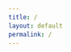 ```yaml
---
title: /
layout: default
permalink: /
---
```

<style>
.center {
  display: block;
  margin-left: auto;
  margin-right: auto;
  width: 100%;
}
</style>
<script>
  if(/Android|webOS|iPhone|iPad|iPod|BlackBerry|IEMobile|Opera Mini/i.test(navigator.userAgent)){
  // MOBILE

document.write('<div style="white-space: pre; text-align: center;"><div class="center" style="color:red;display:inline;text-align: center;"> Nah G you browsing from a mobile??</div>\n<div class="center" style="color:red;display:inline;text-align: center;">Fuck that, grab a laptop...</div></div>\n')
  
}else{
  // DESKTOP

document.write('<p style="display: flex;align-items: center;justify-content: center;">')
document.write('<img src="/img/glitch1.gif" alt="MickyD3" style="width:10%;height:10%;">')
#document.write('<img src="/img/bust.png" alt="MickyD" style="width:10%;height:10%;">')
document.write('<img src="/img/michelangelo1.gif" alt="MickyD2" style="width:30%;height:30%;">')
document.write('<span style="padding-left: 20px;">This is one line of text with image on the left side</span>')

document.write('</p>')
                                                                                                    
/*                                                                                                    
document.write('<div style="white-space: pre;"><div class="center" style="color:red;display:inline;">                            *******                                                             *,\n');
document.write('                           ....****.                               ,** *****.                 .** \n');
document.write('                         , .... *  *.                           **** *** * ,**                ,** \n');
document.write('                         * .....*,  *****                     * *****,  ,.*  *,              .***  \n');
document.write('                         ,.....*****.      .....            *,,*****   **  ** **      ,,   .**,*. \n');
document.write('                          ......****   **** ...... .*,****. ******* ,**  .*  ****.,,     ...  **  \n');
document.write('                          ........***      ........*,***********  **  **, ,  .** *****. * .**.*   \n');
document.write('                           ....  /************,,*************  *** ***,,** *** ***********....*   \n');
document.write('                            .... </div><div style="color:white;display:inline;">@@</div><div style="color:red;display:inline;">   ....... ...........,***     .******..*****   ************,  \n');
document.write('                             ... </div><div style="color:white;display:inline;">@@@</div><div style="color:red;display:inline;">, ...*,*</div><div style="color:white;display:inline;">@@@@@@</div><div style="color:red;display:inline;"> ,........ ..,,,,,********* **,.......     *</div><div style="color:white;display:inline;">@</div><div style="color:red;display:inline;">   \n');
document.write('                              ...</div><div style="color:white;display:inline;">&@@@@</div><div style="color:red;display:inline;"> .* ,</div><div style="color:white;display:inline;">@@@@@@@@</div><div style="color:red;display:inline;">    . ******..*****  **********,.. </div><div style="color:white;display:inline;">@@@@* @@@</div><div style="color:red;display:inline;">   \n');
document.write('                              ... </div><div style="color:white;display:inline;">@@@@@</div><div style="color:red;display:inline;">*   </div><div style="color:white;display:inline;">@@@@@@@@/@@@%@@%</div><div style="color:red;display:inline;">.  .,******.************.</div><div style="color:white;display:inline;">@@@@@@@@@@</div><div style="color:red;display:inline;">    \n');
document.write('                               ,..,</div><div style="color:white;display:inline;">@@@@@@</div><div style="color:red;display:inline;">  </div><div style="color:white;display:inline;">&@@@@@@%     *@@@@%@@@@@@@.@@@@@ @@@%@   @@@@@@@@@</div><div style="color:red;display:inline;">     \n');
document.write('                                .. .</div><div style="color:white;display:inline;">@@@@@@@ @@@@@@                                  *@@@@@@(</div><div style="color:red;display:inline;">      \n');
document.write('                                  .. </div><div style="color:white;display:inline;">@@@@@@@@@@@@@</div><div style="color:red;display:inline;"> ./                               .</div><div style="color:white;display:inline;">@@@@@@</div><div style="color:red;display:inline;">       \n');
document.write('                                    .* /</div><div style="color:white;display:inline;">@@@@@@@@@@,@@@@@@@@*              .@@@</div><div style="color:red;display:inline;">.    </div><div style="color:white;display:inline;">@@@@@@@@</div><div style="color:red;display:inline;">       \n');
document.write('                                     ,***..*</div><div style="color:white;display:inline;">@@@@@</div><div style="color:red;display:inline;">    </div><div style="color:white;display:inline;">#@ @@@@@@@@@@@@@@@@@#@@#@    *.  @@@@</div><div style="color:red;display:inline;">       \n');
document.write('                                       *****</div><div style="color:white;display:inline;">@@@@</div><div style="color:red;display:inline;">%*****,           .....*</div><div style="color:white;display:inline;">@@@</div><div  style="color:red;display:inline;">*   .*,    </div><div style="color:white;display:inline;">@@@&       \n');
document.write('                                         </div><div style="color:red;display:inline;">***</div><div style="color:white;display:inline;">@@@</div><div style="color:red;display:inline;"> . . .......... ..******, .... .       </div><div style="color:white;display:inline;">@@@</div><div style="color:red;display:inline;">      \n');
document.write('                                          &</div><div style="color:white;display:inline;">@@</div><div style="color:red;display:inline;">********   ********    **,...*          </div><div style="color:white;display:inline;">@</div><div style="color:red;display:inline;display:inline;">       \n');
document.write('                                           </div><div style="color:white;display:inline;">@</div><div style="color:red;display:inline;">,  .*****..,****.,***   *******                    \n');
document.write('                                                  ********.***  *  ,* *.*.                      \n');
document.write('                                                       ****** **  * **                    \n</div></div style="white-space: pre;"></br>');
                                                        
  
document.write('<div style="white-space: pre;"><div class="center" style="color:white;display:inline;">                                                              :....:::::+%####@@%                     </div>\n')
document.write('<div style="white-space: pre;"><div class="center" style="color:white;display:inline;">                                                  =:::::::--------------+@#####%@%%                   </div>\n')
document.write('<div style="white-space: pre;"><div class="center" style="color:white;display:inline;">                                     #%*+         +---------------------+@%#######@%#                 </div>\n')
document.write('<div style="white-space: pre;"><div class="center" style="color:white;display:inline;">                                   %%###%%########+---------------------+@%%%######%@%#               </div>\n')
document.write('<div style="white-space: pre;"><div class="center" style="color:white;display:inline;">                                   #%%##@@%%######+=====**##===========-+@%%%%%%%%%##%@%#             </div>\n')
document.write('<div style="white-space: pre;"><div class="center" style="color:white;display:inline;">                                   #@%##@@%%%%%###*====@@%##============+@%%%%%%%%%%%%##%++           </div>\n')
document.write('<div style="white-space: pre;"><div class="center" style="color:white;display:inline;">                                   *@%%#@@%%%%%%%%*====@@###============+@%%%%%%%%%%%%%#%@@#          </div>\n')
document.write('<div style="white-space: pre;"><div class="center" style="color:white;display:inline;">                                   *@%%#@@%%%%%%%%*====@@%%#============+@%%%%%%%%%%%%%#%@@%          </div>\n')
document.write('<div style="white-space: pre;"><div class="center" style="color:white;display:inline;">                                   *@%%#@@@%%%%%%%*====@@%%#============+@%%%%%%%%%%%%%#%@@%          </div>\n')
document.write('<div style="white-space: pre;"><div class="center" style="color:white;display:inline;">                                   *@@%#@@@@@@@@@@*====@@#*+============%@%%%%%%%%%%%%%#%#@@          </div>\n')
document.write('<div style="white-space: pre;"><div class="center" style="color:white;display:inline;">                                   *@@%#@@@@@@@@@@*+===========+*%@@@@@@@%%%%%%%%%%%%%%#%*@@          </div>\n')
document.write('<div style="white-space: pre;"><div class="center" style="color:white;display:inline;">                                   *@@%#@@@@@@@@@@#*##%@@@@@@%##%%%%%%%%%%%%%%%%%%%%%%%#%*@@          </div>\n')
document.write('<div style="white-space: pre;"><div class="center" style="color:white;display:inline;">                                   *@@%#%@@@@@@%#%%%%%%%%%%%%%%%%%%%%%%%%%%%%%%%%%%%%%%#%+@@          </div>\n')
document.write('<div style="white-space: pre;"><div class="center" style="color:white;display:inline;">                                   *@@%%%%%%%%%%%%%%%%%%%%%%%%%%%#############@%%%%%%%%#%+%@          </div>\n')
document.write('<div style="white-space: pre;"><div class="center" style="color:white;display:inline;">                                   *@@@%%%%%%%%%%%%%##########################%@%%%%%%%#%+%@          </div>\n')
document.write('<div style="white-space: pre;"><div class="center" style="color:white;display:inline;">                                   *@@@@@%%%%##################################@%%%%%%%#%+%@          </div>\n')
document.write('<div style="white-space: pre;"><div class="center" style="color:white;display:inline;">                                   *@@@@@@%%%##################################@%%%%%%%#%=%@          </div>\n')
document.write('<div style="white-space: pre;"><div class="center" style="color:white;display:inline;">                                   *@@@@@@@@%##################################@%%%%%%%#%=#@          </div>\n')
document.write('<div style="white-space: pre;"><div class="center" style="color:white;display:inline;">                                   #@@@@@@@@%#################################@@%%%%%%%#%=%@          </div>\n')
document.write('<div style="white-space: pre;"><div class="center" style="color:white;display:inline;">                                   #@@@@@@@@%###############################%@@%%%%%%%%#%+%@          </div>\n')
document.write('<div style="white-space: pre;"><div class="center" style="color:white;display:inline;">                                   %@@@@@@@@@####%%%@@@@@@@@%%%%%%%%%%%%%%%%%%%%%%%@@@@@@@@@          </div>\n')
document.write('<div style="white-space: pre;"><div class="center" style="color:white;display:inline;">                                   %@@@@@@@@@@@@%%@%@%%%%%%%%%%%%%%%%@@@@@@@@@@@%%########%@          </div>\n')
document.write('<div style="white-space: pre;"><div class="center" style="color:white;display:inline;">                                   %@@@@@@%%%%%%%%%%%%%%@@@@@@@@@@@%#*****+==-:.         </div>\n')             
document.write('<div style="white-space: pre;"><div class="center" style="color:white;display:inline;">                                   @@@@%%@@@@@@@@@@@@@@@@%%#*+++++=--       </div>\n')                          
document.write('<div style="white-space: pre;"><div class="center" style="color:white;display:inline;">                                   @@@@@@@@@@@@%@@%#*+-        </div>')                                       
*/
}
</script>


